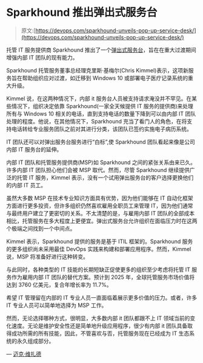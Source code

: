 # Sparkhound 推出弹出式服务台

> 原文:[https://devops.com/sparkhound-unveils-pop-up-service-desk/](https://devops.com/sparkhound-unveils-pop-up-service-desk/)

托管 IT 服务提供商 Sparkhound 推出了一个[弹出式服务台](https://www.sparkhound.com/news/sparkhound-introduces-pop-up-service-desk-to-ease-digital-migrations)，旨在在重大过渡期间增强内部 IT 团队的现有能力。

Sparkhound 托管服务董事总经理克里斯·基梅尔(Chris Kimmel)表示，这项新服务旨在帮助组织应对过渡，如迁移到 Windows 10 或部署电子医疗记录系统的重大升级。

Kimmel 说，在这两种情况下，内部 it 服务台人员被支持请求淹没并不罕见。在某些情况下，组织决定依靠 Sparkhound(一家全天候提供 IT 服务的提供商)来处理所有与 Windows 10 相关的电话，直到支持电话的数量下降到可以由内部 IT 团队处理的程度。他说，在其他情况下，Sparkhound 充当了看门人的角色，在将支持电话转给专业服务团队之前对其进行分类，该团队已签约实施电子病历系统。

IT 团队还可以对弹出服务台服务进行“白标”,使 Sparkhound 团队看起来像是公司内部 IT 服务台的延伸。

内部 IT 团队和托管服务提供商(MSP)如 Sparkhound 之间的紧张关系由来已久。许多内部 IT 团队担心他们会被 MSP 取代。然而，尽管 Sparkhound 继续提供广泛的托管 IT 服务，Kimmel 表示，没有一个试用弹出服务台的客户选择更换他们的内部 IT 员工。

虽然大多数 MSP 在技术专业知识方面具有优势，因为他们能够在 IT 自动化框架方面进行更多投资，但许多组织仍然喜欢雇用全职员工来管理 IT，因为他们通常与最终用户建立了更密切的关系。不太清楚的是，与雇用内部 IT 团队的全部成本相比，托管服务在多大程度上更便宜。弹出式服务台允许组织在面临压力时在这两个极端之间找到一个中间点。

Kimmel 表示，Sparkhound 提供的服务是基于 ITIL 框架的。Sparkhound 服务的更多组织尚未采用最佳 DevOps 实践来构建和部署应用程序。然而，Kimmel 说，MSP 将准备好进行这种转变。

与此同时，各种类型的 IT 技能的长期短缺正促使更多的组织至少考虑将托管 IT 服务作为雇用内部 IT 团队的替代方案。预计到 2025 年，全球托管服务市场价值将达到 3760 亿美元，复合年增长率为 11.7%。

希望 IT 管理留在内部的 IT 专业人员一直面临着展示更多价值的压力。或者，许多 IT 专业人员可以简单地选择为 MSP 工作。

然而，无论选择哪种方式，很明显，大多数内部 it 团队都跟不上 IT 领域当前的变化速度。无论是维护安全性还是简单地升级应用程序，很少有内部 it 团队具备取得成功所需的所有技能，因此，不管喜欢与否，托管服务现在已经成为 IT 生态系统的永久组成部分。

— [迈克·维扎德](https://devops.com/author/mike-vizard/)